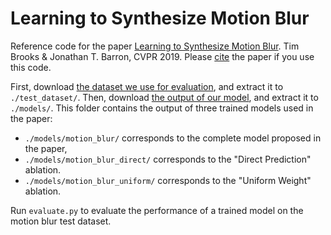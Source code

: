 # Learning to Synthesize Motion Blur

Reference code for the paper [Learning to Synthesize Motion Blur](http://timothybrooks.com/tech/motion-blur).
Tim Brooks & Jonathan T. Barron, CVPR 2019. Please [cite](https://jonbarron.info/data/BrooksBarronCVPR2019.bib)
the paper if you use this code.

First, download [the dataset we use for evaluation](https://drive.google.com/file/d/1AcxuWl2PnqkyxyTgmzepwqw48G15rT2U/view?usp=sharing),
and extract it to `./test_dataset/`. Then, download [the output of our model](https://drive.google.com/file/d/1WmpPGV2iGU6MNlwEopxANAXuyMhnC675/view?usp=sharing),
and extract it to `./models/`. This folder contains the output of three trained models used in the paper:

* `./models/motion_blur/` corresponds to the complete model proposed in the paper,
* `./models/motion_blur_direct/` corresponds to the "Direct Prediction" ablation.
* `./models/motion_blur_uniform/` corresponds to the "Uniform Weight" ablation.

Run `evaluate.py` to evaluate the performance of a trained model on the motion blur test dataset.
